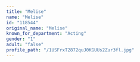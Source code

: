 ```yaml
---
title: "Melise"
name: "Melise"
id: "118544"
original_name: "Melise"
known_for_department: "Acting"
gender: "1"
adult: "false"
profile_path: "/1USFrxT2872quJ0KGUUs2Zur3fl.jpg"
---
```

